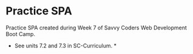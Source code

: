 # Practice SPA

Practice SPA created during Week 7 of Savvy Coders Web Development Boot Camp.

* See units 7.2 and 7.3 in SC-Curriculum. *
